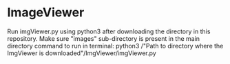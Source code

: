 # ImageViewer
Run imgViewer.py using python3 after downloading the directory in this repository. Make sure "images" sub-directory is present in the main directory  command to run in terminal: python3 /"Path to directory where the ImgViewer is downloaded"/ImgViewer/imgViewer.py
